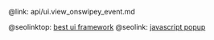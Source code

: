 @link: api/ui.view_onswipey_event.md

@seolinktop: [best ui framework](https://webix.com)
@seolink: [javascript popup](https://webix.com/widget/popup/)